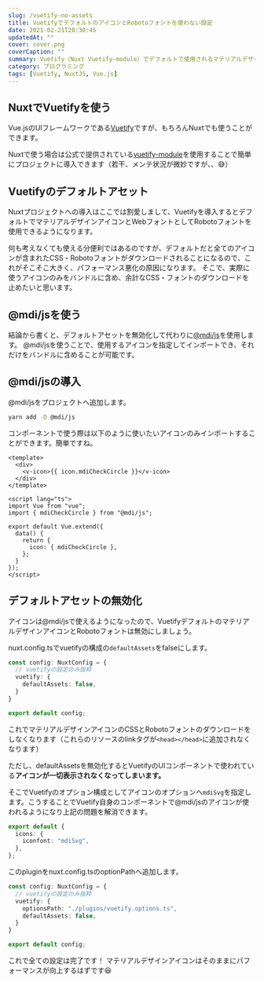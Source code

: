```yaml
---
slug: /vuetify-no-assets
title: VuetifyでデフォルトのアイコンとRobotoフォントを使わない設定
date: 2021-02-21T20:30:45
updatedAt: ""
cover: cover.png
coverCaption: ""
summary: Vuetify（Nuxt Vuetify-module）でデフォルトで使用されるマテリアルデザインアイコンとRobotoフォントを使わない設定について。
category: プログラミング
tags: [Vuetify, NuxtJS, Vue.js]
---
```


## NuxtでVuetifyを使う

Vue.jsのUIフレームワークである[Vuetify](https://vuetifyjs.com/ja/)ですが、もちろんNuxtでも使うことができます。

Nuxtで使う場合は公式で提供されている[vuetify-module](https://github.com/nuxt-community/vuetify-module)を使用することで簡単にプロジェクトに導入できます（若干、メンテ状況が微妙ですが、、😅）

## Vuetifyのデフォルトアセット

Nuxtプロジェクトへの導入はここでは割愛しまして、Vuetifyを導入するとデフォルトでマテリアルデザインアイコンとWebフォントとしてRobotoフォントを使用できるようになります。

何も考えなくても使える分便利ではあるのですが、デフォルトだと全てのアイコンが含まれたCSS・Robotoフォントがダウンロードされることになるので、これがそこそこ大きく、パフォーマンス悪化の原因になります。
そこで、実際に使うアイコンのみをバンドルに含め、余計なCSS・フォントのダウンロードを止めたいと思います。

## @mdi/jsを使う

結論から書くと、デフォルトアセットを無効化して代わりに[@mdi/js](https://github.com/Templarian/MaterialDesign-JS)を使用します。
@mdi/jsを使うことで、使用するアイコンを指定してインポートでき、それだけをバンドルに含めることが可能です。

## @mdi/jsの導入

@mdi/jsをプロジェクトへ追加します。

```bash
yarn add -D @mdi/js
```

コンポーネントで使う際は以下のように使いたいアイコンのみインポートすることができます。簡単ですね。

```markup
<template>
  <div>
    <v-icon>{{ icon.mdiCheckCircle }}</v-icon>
  </div>
</template>

<script lang="ts">
import Vue from "vue";
import { mdiCheckCircle } from "@mdi/js";

export default Vue.extend({
  data() {
    return {
      icon: { mdiCheckCircle },
    };
  }
});
</script>
```

## デフォルトアセットの無効化

アイコンは@mdi/jsで使えるようになったので、VuetifyデフォルトのマテリアルデザインアイコンとRobotoフォントは無効にしましょう。

nuxt.config.tsでvuetifyの構成の`defaultAssets`をfalseにします。

```ts:title=nuxt.config.ts
const config: NuxtConfig = {
  // vuetifyの設定のみ抜粋
  vuetify: {
    defaultAssets: false,
  }
}

export default config;
```

これでマテリアルデザインアイコンのCSSとRobotoフォントのダウンロードをしなくなります（これらのリソースのlinkタグが`<head></head>`に追加されなくなります）

ただし、defaultAssetsを無効化するとVuetifyのUIコンポーネントで使われている**アイコンが一切表示されなくなってしまいます。**

そこでVuetifyのオプション構成としてアイコンのオプションへ`mdiSvg`を指定します。こうすることでVuetify自身のコンポーネントで@mdi/jsのアイコンが使われるようになり上記の問題を解消できます。

```ts:title=plugins/vuetify.options.ts
export default {
  icons: {
    iconfont: "mdiSvg",
  },
};
```

このpluginをnuxt.config.tsのoptionPathへ追加します。

```ts:title=nuxt.config.ts
const config: NuxtConfig = {
  // vuetifyの設定のみ抜粋
  vuetify: {
    optionsPath: "./plugins/vuetify.options.ts",
    defaultAssets: false,
  }
}

export default config;
```

これで全ての設定は完了です！
マテリアルデザインアイコンはそのままにパフォーマンスが向上するはずです😆